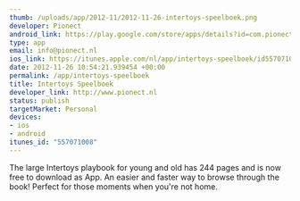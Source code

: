 ```yaml
--- 
thumb: /uploads/app/2012-11/2012-11-26-intertoys-speelboek.png
developer: Pionect
android_link: https://play.google.com/store/apps/details?id=com.pionect.intertoys.speelboek
type: app
email: info@pionect.nl
ios_link: https://itunes.apple.com/nl/app/intertoys-speelboek/id557071008?mt=8
date: 2012-11-26 10:54:21.939454 +00:00
permalink: /app/intertoys-speelboek
title: Intertoys Speelboek
developer_link: http://www.pionect.nl
status: publish
targetMarket: Personal
devices: 
- ios
- android
itunes_id: "557071008"
---
```


The large Intertoys playbook for young and old has 244 pages and is now free to download as App. An easier and faster way to browse through the book! Perfect for those moments when you're not home.
